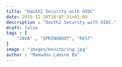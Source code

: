 ```yaml
---
title: "Oauth2 Security with OIDC"
date: 2019-12-20T18:07:51+01:00
description : "Oauth2 Security with OIDC."
draft: false
tags : [
    "JAVA" , "SPRINGBOOT", "REST"
]
image : "images/monitoring.jpg"
author : "Mamadou Lamine Ba"
---
```


